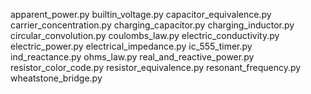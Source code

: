 apparent_power.py
builtin_voltage.py
capacitor_equivalence.py	
carrier_concentration.py
charging_capacitor.py
charging_inductor.py
circular_convolution.py
coulombs_law.py
electric_conductivity.py
electric_power.py
electrical_impedance.py
ic_555_timer.py
ind_reactance.py
ohms_law.py
real_and_reactive_power.py
resistor_color_code.py
resistor_equivalence.py
resonant_frequency.py
wheatstone_bridge.py
